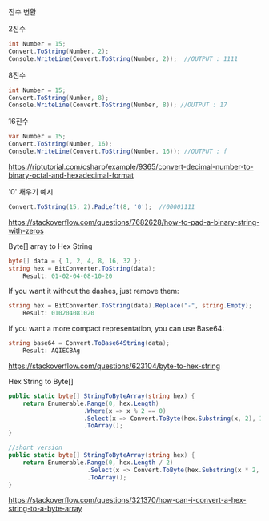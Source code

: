 진수 변환 

2진수
~~~cs
int Number = 15; 
Convert.ToString(Number, 2); 
Console.WriteLine(Convert.ToString(Number, 2));  //OUTPUT : 1111 
~~~

8진수
~~~cs   
int Number = 15;
Convert.ToString(Number, 8);
Console.WriteLine(Convert.ToString(Number, 8)); //OUTPUT : 17
~~~
  
16진수
~~~cs
var Number = 15;
Convert.ToString(Number, 16);
Console.WriteLine(Convert.ToString(Number, 16)); //OUTPUT : f
~~~

https://riptutorial.com/csharp/example/9365/convert-decimal-number-to-binary-octal-and-hexadecimal-format


'0' 채우기 예시
~~~cs
Convert.ToString(15, 2).PadLeft(8, '0');  //00001111
~~~
https://stackoverflow.com/questions/7682628/how-to-pad-a-binary-string-with-zeros

Byte[] array to Hex String
~~~cs
byte[] data = { 1, 2, 4, 8, 16, 32 };
string hex = BitConverter.ToString(data);
    Result: 01-02-04-08-10-20  
~~~
If you want it without the dashes, just remove them:
~~~cs
string hex = BitConverter.ToString(data).Replace("-", string.Empty);
    Result: 010204081020 
~~~
If you want a more compact representation, you can use Base64:
~~~cs
string base64 = Convert.ToBase64String(data);
    Result: AQIECBAg 
~~~
https://stackoverflow.com/questions/623104/byte-to-hex-string   

Hex String to Byte[]
~~~cs
public static byte[] StringToByteArray(string hex) {
    return Enumerable.Range(0, hex.Length)
                     .Where(x => x % 2 == 0)
                     .Select(x => Convert.ToByte(hex.Substring(x, 2), 16))
                     .ToArray();
}

//short version
public static byte[] StringToByteArray(string hex) {
	return Enumerable.Range(0, hex.Length / 2)
                      .Select(x => Convert.ToByte(hex.Substring(x * 2, 2), 16))
                      .ToArray();
}
~~~
https://stackoverflow.com/questions/321370/how-can-i-convert-a-hex-string-to-a-byte-array
